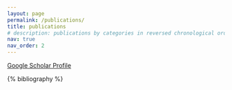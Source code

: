 ```yaml
---
layout: page
permalink: /publications/
title: publications
# description: publications by categories in reversed chronological order. generated by jekyll-scholar.
nav: true
nav_order: 2
---
```


<!-- _pages/publications.md -->

<!-- Bibsearch Feature -->

<!-- {% include bib_search.liquid %} -->


[Google Scholar Profile](https://scholar.google.com/citations?user=MwJ2lPQAAAAJ&hl=en)
<div class="publications">

{% bibliography %}

</div>
